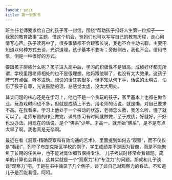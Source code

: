```yaml
---
layout: post
title: 第一封家书
---
```


班主任老师要求给自己的孩子写一封信，围绕“帮助孩子扣好人生第一粒扣子——我家的教育故事“主题，借这个机会，爸妈们也可以写写自己的教育历程，走心用情写心声。孩子读高中了，很多事情都不会跟家长说，我也不会主动去聊，主要不知道以何种方式去谈，光讲道理，孩子基本不要听；旁敲侧击，我也不会。借用书信，倒是一种很好的方式。

要跟孩子聊些什么呢？孩子进入高中后，学习的积极性不是很高，成绩好坏都无所谓，学校里跟老师相处的也不是很理想。他妈跟他聊了，也没有太大效果。这孩子脾气有点倔，听不进劝。想说的话其实很多，但不知从何下手，话说的太明白，怕伤了孩子自尊，光说鼓励的话，总感觉太虚，没太大用处。

其实问题的核心还是在学习上，他也不是一个贪玩的孩子，家里基本上也都在做作业，玩游戏时间也不多，但就是成绩上不去。用老师的话说，就是懒，对自己要求不高。在我看来，学习上他处于一个被动的状态，老师怎么教，我怎么听，懂了就可以了。老师布置的作业做完，课外练习有时间就做做，至于成绩，好就好，不好也没办法。用现在的话说，是个“佛系”少年。才高一，就开始“佛系”，是不是有点太早了啊。我也真是无奈啊。

最近在看《洞察-精确观察和有效沟通的艺术》，里面提到如何去“观察”，而不仅仅是“看到”，列举了布朗克斯区学校的例子，学生成绩差不是因为智商，而是不能聚焦于长期的任务中，也不能对具体细节保持专注。 儿子考试时经常会看错题，简单的计算也会算错，这其实就是一个“观察力”和“专注力”的问题。那就和儿子谈谈“观察力”吧，于是在书中摘录了几个例子，谈了谈自己对观察力的看法。不知道儿子是否能看懂，呵呵。
